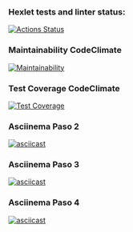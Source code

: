 ### Hexlet tests and linter status:
[![Actions Status](https://github.com/jcastiblancoc/fullstack-javascript-project-138/actions/workflows/hexlet-check.yml/badge.svg)](https://github.com/jcastiblancoc/fullstack-javascript-project-138/actions)

### Maintainability CodeClimate
[![Maintainability](https://api.codeclimate.com/v1/badges/18d2b2d7ffb685a596a1/maintainability)](https://codeclimate.com/github/jcastiblancoc/fullstack-javascript-project-138/maintainability)

### Test Coverage CodeClimate

[![Test Coverage](https://api.codeclimate.com/v1/badges/18d2b2d7ffb685a596a1/test_coverage)](https://codeclimate.com/github/jcastiblancoc/fullstack-javascript-project-138/test_coverage)

### Asciinema Paso 2

[![asciicast](https://asciinema.org/a/0mUMjKq3wY70qvToGyXLZLVNc.svg)](https://asciinema.org/a/0mUMjKq3wY70qvToGyXLZLVNc)

### Asciinema Paso 3

[![asciicast](https://asciinema.org/a/2xPzfgJbdlJMsqsPLDOuah7vM.svg)](https://asciinema.org/a/2xPzfgJbdlJMsqsPLDOuah7vM)

### Asciinema Paso 4

[![asciicast](https://asciinema.org/a/amDpp2mPGaSg71IJyKjzDD7l8.svg)](https://asciinema.org/a/amDpp2mPGaSg71IJyKjzDD7l8)

